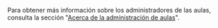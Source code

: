 Para obtener más información sobre los administradores de las aulas, consulta la sección "[Acerca de la administración de aulas](/education/manage-coursework-with-github-classroom/teach-with-github-classroom/manage-classrooms#about-management-of-classrooms)".
